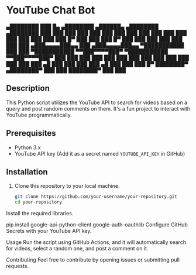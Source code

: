 # YouTube Chat Bot
▄████████ ███ █▄ ▄████████ ▄██████▄ ▄████████ ▄████████
███ ███ ███ ███ ███ ███ ███ ███ ███ ███ ███ ███
███ ███ ███ ███ ███ █▀ ███ ███ ███ █▀ ███ ███
███ ███ ███ ███ ███ ▄███▄▄▄▄███▄▄ ███ ▄███▄▄▄▄███▄▄
▀███████████ ███ ███ ▀███████████ ▀▀███▀▀▀▀███▀ ▀███████████ ▀▀███▀▀▀▀███▀
███ ███ ███ ███ ███ ███ ███ ███ ███ ███
███ ███ ███ ███ ▄█ ███ ███ ███ ███ ▄█ ███ ███
███ █▀ ████████▀ ▄████████▀ ███ ███ ████████▀ ███ ███


## Description
This Python script utilizes the YouTube API to search for videos based on a query and post random comments on them. It's a fun project to interact with YouTube programmatically.

## Prerequisites
- Python 3.x
- YouTube API key (Add it as a secret named `YOUTUBE_API_KEY` in GitHub)

## Installation
1. Clone this repository to your local machine.
   ```bash
   git clone https://github.com/your-username/your-repository.git
   cd your-repository
   
Install the required libraries.

pip install google-api-python-client google-auth-oauthlib
Configure GitHub Secrets with your YouTube API key.

Usage
Run the script using GitHub Actions, and it will automatically search for videos, select a random one, and post a comment on it.

Contributing
Feel free to contribute by opening issues or submitting pull requests.

